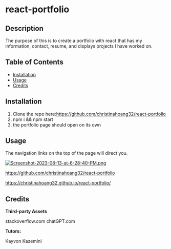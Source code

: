 # react-portfolio

## Description

The purpose of this is to create a portfolio with react that has my information, contact, resume, and displays projects I have worked on. 

## Table of Contents

- [Installation](#installation)
- [Usage](#usage)
- [Credits](#credits)


## Installation

1. Clone the repo here:https://github.com/christinahoang32/react-portfolio
2. npm i && npm start
3. the portfolio page should open on its own

## Usage

The navigation links on the top of the page will direct you. 


[![Screenshot-2023-08-13-at-6-28-40-PM.png](https://i.postimg.cc/RVpYpH31/Screenshot-2023-08-13-at-6-28-40-PM.png)](https://postimg.cc/ZC3jC0x0)


https://github.com/christinahoang32/react-portfolio

https://christinahoang32.github.io/react-portfolio/


## Credits

**Third-party Assets**  

stackoverflow.com
chatGPT.com

**Tutors:**  

Kayvon Kazemini
 

